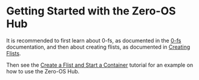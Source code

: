 # Getting Started with the Zero-OS Hub

It is recommended to first learn about 0-fs, as documented in the [0-fs](https://github.com/zero-os/0-fs/blob/master/docs/README.md) documentation, and then about creating flists, as documented in [Creating Flists](https://github.com/zero-os/0-fs/blob/master/docs/flists/creating.md).

Then see the [Create a Flist and Start a Container](https://github.com/zero-os/home/blob/master/docs/tutorials/Create_a_Flist_and_Start_a_Container.md) tutorial for an example on how to use the Zero-OS Hub.
